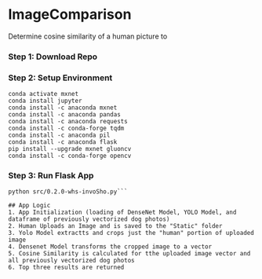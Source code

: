 # ImageComparison
Determine cosine similarity of a human picture to

### Step 1: Download Repo

### Step 2: Setup Environment

```conda create --name mxnet
conda activate mxnet
conda install jupyter
conda install -c anaconda mxnet
conda install -c anaconda pandas 
conda install -c anaconda requests 
conda install -c conda-forge tqdm
conda install -c anaconda pil
conda install -c anaconda flask 
pip install --upgrade mxnet gluoncv
conda install -c conda-forge opencv
```
### Step 3: Run Flask App
```cd {insert_path_here}/src
python src/0.2.0-whs-invoSho.py```

## App Logic
1. App Initialization (loading of DenseNet Model, YOLO Model, and dataframe of previously vectorized dog photos)
2. Human Uploads an Image and is saved to the "Static" folder
3. Yolo Model extractts and crops just the "human" portion of uploaded image
4. Densenet Model transforms the cropped image to a vector
5. Cosine Similarity is calculated for tthe uploaded image vector and all previously vectorized dog photos
6. Top three results are returned 